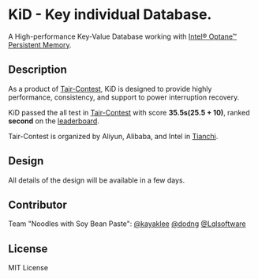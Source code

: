 # KiD - Key individual Database.
A High-performance Key-Value Database working with [Intel® Optane™ Persistent Memory](https://www.intel.com/content/www/us/en/architecture-and-technology/optane-dc-persistent-memory.html).

## Description
As a product of [Tair-Contest](https://github.com/Lqlsoftware/KiD/blob/main/doc/CONTEST.md), KiD is designed to provide highly performance, consistency, and support to power interruption recovery.

KiD passed the all test in [Tair-Contest](https://github.com/Lqlsoftware/KiD/blob/main/doc/CONTEST.md) with score **35.5s(25.5 + 10)**, ranked **second** on the [leaderboard](https://tianchi.aliyun.com/competition/entrance/531820/rankingList).

Tair-Contest is organized by Aliyun, Alibaba, and Intel in [Tianchi](https://tianchi.aliyun.com/competition/entrance/531820/introduction).

## Design
All details of the design will be available in a few days.

## Contributor
Team "Noodles with Soy Bean Paste":
[@kayaklee](https://github.com/kayaklee)
[@dodng](https://github.com/dodng)
[@Lqlsoftware](https://github.com/Lqlsoftware)

## License
MIT License
